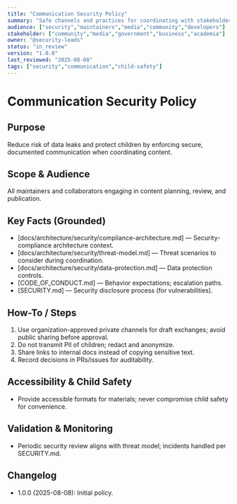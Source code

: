 ```yaml
---
title: "Communication Security Policy"
summary: "Safe channels and practices for coordinating with stakeholders about documentation and media."
audience: ["security","maintainers","media","community","developers"]
stakeholder: ["community","media","government","business","academia"]
owner: "@security-leads"
status: "in_review"
version: "1.0.0"
last_reviewed: "2025-08-08"
tags: ["security","communication","child-safety"]
---
```


# Communication Security Policy

## Purpose
Reduce risk of data leaks and protect children by enforcing secure, documented communication when coordinating content.

## Scope & Audience
All maintainers and collaborators engaging in content planning, review, and publication.

## Key Facts (Grounded)
- [docs/architecture/security/compliance-architecture.md] — Security-compliance architecture context.
- [docs/architecture/security/threat-model.md] — Threat scenarios to consider during coordination.
- [docs/architecture/security/data-protection.md] — Data protection controls.
- [CODE_OF_CONDUCT.md] — Behavior expectations; escalation paths.
- [SECURITY.md] — Security disclosure process (for vulnerabilities).

## How-To / Steps
1) Use organization-approved private channels for draft exchanges; avoid public sharing before approval.
2) Do not transmit PII of children; redact and anonymize.
3) Share links to internal docs instead of copying sensitive text.
4) Record decisions in PRs/issues for auditability.

## Accessibility & Child Safety
- Provide accessible formats for materials; never compromise child safety for convenience.

## Validation & Monitoring
- Periodic security review aligns with threat model; incidents handled per SECURITY.md.

## Changelog
- 1.0.0 (2025-08-08): Initial policy.
